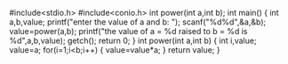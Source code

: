 #include<stdio.h>
#include<conio.h>
int power(int a,int b);
int main()
{
int a,b,value;
printf("enter the value of a and b: ");
scanf("%d%d",&a,&b);
value=power(a,b);
printf("the value of a = %d raised to b = %d is %d",a,b,value);
getch();
return 0;
}
int power(int a,int b)
{
int i,value;
value=a;
for(i=1;i<b;i++)
{
value=value*a;
}
return value;
}

